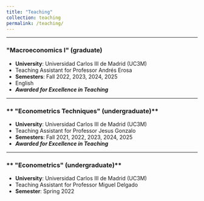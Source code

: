 ```yaml
---
title: "Teaching"
collection: teaching
permalink: /teaching/
---
```


---
### **"Macroeconomics I" (graduate)**
* **University**: Universidad Carlos III de Madrid (UC3M)
* Teaching Assistant for Professor Andrés Erosa
* **Semesters**: Fall 2022, 2023, 2024, 2025
* English
* ***Awarded for Excellence in Teaching***

---
### ** "Econometrics Techniques" (undergraduate)**
* **University**: Universidad Carlos III de Madrid (UC3M)
* Teaching Assistant for Professor Jesus Gonzalo
* **Semesters**: Fall 2021, 2022, 2023, 2024, 2025
* ***Awarded for Excellence in Teaching***

---
### ** "Econometrics" (undergraduate)**
* **University**: Universidad Carlos III de Madrid (UC3M)
* Teaching Assistant for Professor Miguel Delgado
* **Semester**: Spring 2022
